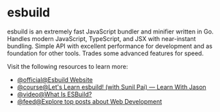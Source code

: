 # esbuild

esbuild is an extremely fast JavaScript bundler and minifier written in Go. Handles modern JavaScript, TypeScript, and JSX with near-instant bundling. Simple API with excellent performance for development and as foundation for other tools. Trades some advanced features for speed.

Visit the following resources to learn more:

- [@official@Esbuild Website](https://esbuild.github.io/)
- [@course@Let's Learn esbuild! (with Sunil Pai) — Learn With Jason](https://www.youtube.com/watch?v=KLdF1yu_bmI)
- [@video@What Is ESBuild?](https://www.youtube.com/watch?v=ZY8Vu8cbWF0)
- [@feed@Explore top posts about Web Development](https://app.daily.dev/tags/webdev?ref=roadmapsh)
